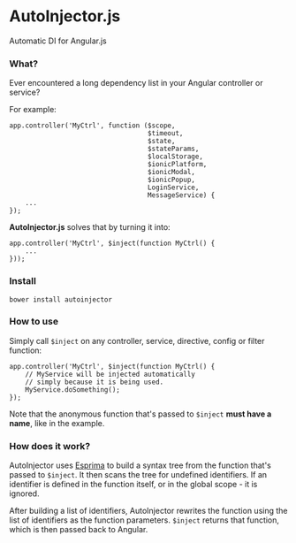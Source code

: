 AutoInjector.js
===

Automatic DI for Angular.js

### What?

Ever encountered a long dependency list in your Angular controller or service? 

For example:

	app.controller('MyCtrl', function ($scope, 
									   $timeout, 
									   $state,
									   $stateParams,
									   $localStorage,
									   $ionicPlatform,
									   $ionicModal,
									   $ionicPopup,
									   LoginService,
									   MessageService) {
		...
	});

**AutoInjector.js** solves that by turning it into:

	app.controller('MyCtrl', $inject(function MyCtrl() {
		...
	}));
									   
### Install

`bower install autoinjector`


### How to use

Simply call `$inject` on any controller, service, directive, config or filter function:

	app.controller('MyCtrl', $inject(function MyCtrl() {
		// MyService will be injected automatically
		// simply because it is being used.
		MyService.doSomething();
	});

Note that the anonymous function that's passed to `$inject` **must have a name**, like in the example.

### How does it work?

AutoInjector uses [Esprima](http://esprima.org/) to build a syntax tree from the function that's passed to `$inject`. It then scans the tree for undefined identifiers. If an identifier is defined in the function itself, or in the global scope - it is ignored.  

After building a list of identifiers, AutoInjector rewrites the function using the list of identifiers as the function parameters. `$inject` returns that function, which is then passed back to Angular.